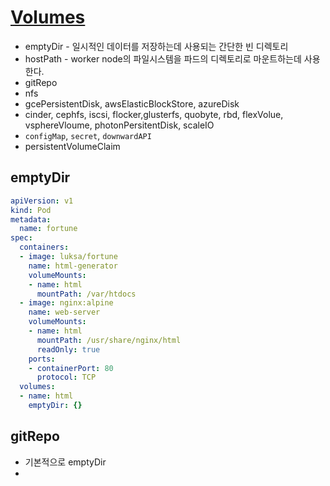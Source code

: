 # [Volumes](https://kubernetes.io/docs/concepts/storage/volumes/)

* emptyDir - 일시적인 데이터를 저장하는데 사용되는 간단한 빈 디렉토리
* hostPath - worker node의 파일시스템을 파드의 디렉토리로 마운트하는데 사용한다.
* gitRepo
* nfs
* gcePersistentDisk, awsElasticBlockStore, azureDisk
* cinder, cephfs, iscsi, flocker,glusterfs, quobyte, rbd, flexVolue, vsphereVloume, photonPersitentDisk, scaleIO
* `configMap`, `secret`, `downwardAPI`
* persistentVolumeClaim


## emptyDir

```yaml
apiVersion: v1
kind: Pod
metadata:
  name: fortune
spec:
  containers:
  - image: luksa/fortune
    name: html-generator
    volumeMounts:
    - name: html
      mountPath: /var/htdocs
  - image: nginx:alpine
    name: web-server
    volumeMounts:
    - name: html
      mountPath: /usr/share/nginx/html
      readOnly: true
    ports:
    - containerPort: 80
      protocol: TCP
  volumes:
  - name: html
    emptyDir: {}
```

## gitRepo
* 기본적으로 emptyDir
* 



